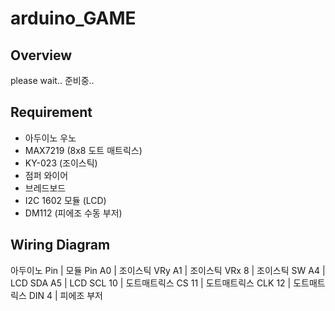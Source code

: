 # arduino_GAME

## Overview
please wait.. 준비중..


## Requirement
* 아두이노 우노
* MAX7219 (8x8 도트 매트릭스)
* KY-023 (조이스틱)
* 점퍼 와이어
* 브레드보드
* I2C 1602 모듈 (LCD)
* DM112 (피에조 수동 부저)


## Wiring Diagram
아두이노 Pin | 모듈 Pin
A0 | 조이스틱 VRy
A1 | 조이스틱 VRx
8 | 조이스틱 SW
A4 | LCD SDA
A5 | LCD SCL
10 | 도트매트릭스 CS
11 | 도트매트릭스 CLK
12 | 도트매트릭스 DIN
4 | 피에조 부저


## 
